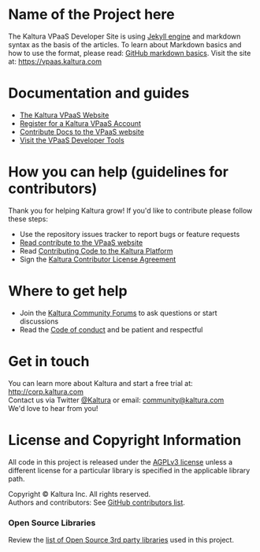 # Name of the Project here

The Kaltura VPaaS Developer Site is using [Jekyll engine](http://jekyllrb.com/) and markdown syntax as the basis of the articles. To learn about Markdown basics and how to use the format, please read: [GitHub markdown basics](https://help.github.com/articles/markdown-basics). 
Visit the site at: https://vpaas.kaltura.com


# Documentation and guides

* [The Kaltura VPaaS Website](http://vpaas.kaltura.com)
* [Register for a Kaltura VPaaS Account](http://vpaas.kaltura.com/register)
* [Contribute Docs to the VPaaS website](https://vpaas.kaltura.com/documentation/10_Contribute/Article-Style-Structure-Guidelines.html)
* [Visit the VPaaS Developer Tools](http://developer.kaltura.com)


# How you can help (guidelines for contributors) 

Thank you for helping Kaltura grow! If you'd like to contribute please follow these steps:
* Use the repository issues tracker to report bugs or feature requests
* [Read contribute to the VPaaS website](https://vpaas.kaltura.com/documentation/10_Contribute/Article-Style-Structure-Guidelines.html)
* Read [Contributing Code to the Kaltura Platform](https://github.com/kaltura/platform-install-packages/blob/master/doc/Contributing-to-the-Kaltura-Platform.md)
* Sign the [Kaltura Contributor License Agreement](https://agentcontribs.kaltura.org/)

# Where to get help

* Join the [Kaltura Community Forums](https://forum.kaltura.org/) to ask questions or start discussions
* Read the [Code of conduct](https://forum.kaltura.org/faq) and be patient and respectful

# Get in touch

You can learn more about Kaltura and start a free trial at: http://corp.kaltura.com    
Contact us via Twitter [@Kaltura](https://twitter.com/Kaltura) or email: community@kaltura.com  
We'd love to hear from you!

# License and Copyright Information

All code in this project is released under the [AGPLv3 license](http://www.gnu.org/licenses/agpl-3.0.html) unless a different license for a particular library is specified in the applicable library path.   

Copyright © Kaltura Inc. All rights reserved.   
Authors and contributors: See [GitHub contributors list](https://github.com/kaltura/mwEmbed/graphs/contributors).  

### Open Source Libraries

Review the [list of Open Source 3rd party libraries](open-source-libraries.md) used in this project.
